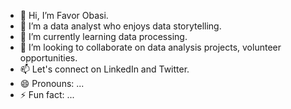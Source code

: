- 👋 Hi, I’m Favor Obasi.
- 👀 I’m a data analyst who enjoys data storytelling.
- 🌱 I’m currently learning data processing.
- 💞️ I’m looking to collaborate on data analysis projects, volunteer opportunities.
- 📫 Let's connect on LinkedIn and Twitter.
- 😄 Pronouns: ...
- ⚡ Fun fact: ...

<!---
favoritetechsis/favoritetechsis is a ✨ special ✨ repository because its `README.md` (this file) appears on your GitHub profile.
You can click the Preview link to take a look at your changes.
--->
